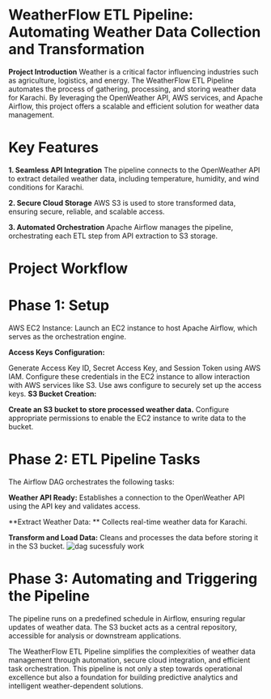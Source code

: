 # **WeatherFlow ETL Pipeline: Automating Weather Data Collection and Transformation**
**Project Introduction**
Weather is a critical factor influencing industries such as agriculture, logistics, and energy. The WeatherFlow ETL Pipeline automates the process of gathering, processing, and storing weather data for Karachi. By leveraging the OpenWeather API, AWS services, and Apache Airflow, this project offers a scalable and efficient solution for weather data management.

# **Key Features**
**1. Seamless API Integration**
The pipeline connects to the OpenWeather API to extract detailed weather data, including temperature, humidity, and wind conditions for Karachi.

**2. Secure Cloud Storage**
AWS S3 is used to store transformed data, ensuring secure, reliable, and scalable access.

**3. Automated Orchestration**
Apache Airflow manages the pipeline, orchestrating each ETL step from API extraction to S3 storage.

# **Project Workflow**

# **Phase 1: Setup**
AWS EC2 Instance: Launch an EC2 instance to host Apache Airflow, which serves as the orchestration engine.

**Access Keys Configuration:**

Generate Access Key ID, Secret Access Key, and Session Token using AWS IAM.
Configure these credentials in the EC2 instance to allow interaction with AWS services like S3.
Use aws configure to securely set up the access keys.
**S3 Bucket Creation:**

**Create an S3 bucket to store processed weather data.**
Configure appropriate permissions to enable the EC2 instance to write data to the bucket.

# **Phase 2: ETL Pipeline Tasks**
The Airflow DAG orchestrates the following tasks:

**Weather API Ready:** 
  Establishes a connection to the OpenWeather API using the API key and validates access.
  
**Extract Weather Data: **
  Collects real-time weather data for Karachi.
  
**Transform and Load Data:**
  Cleans and processes the data before storing it in the S3 bucket.
  ![dag sucessfuly work](https://github.com/user-attachments/assets/a4c77168-bf99-407c-be7b-51f1223ca4a4)

  
# **Phase 3: Automating and Triggering the Pipeline**
The pipeline runs on a predefined schedule in Airflow, ensuring regular updates of weather data.
The S3 bucket acts as a central repository, accessible for analysis or downstream applications.



The WeatherFlow ETL Pipeline simplifies the complexities of weather data management through automation, secure cloud integration, and efficient task orchestration. This pipeline is not only a step towards operational excellence but also a foundation for building predictive analytics and intelligent weather-dependent solutions.
